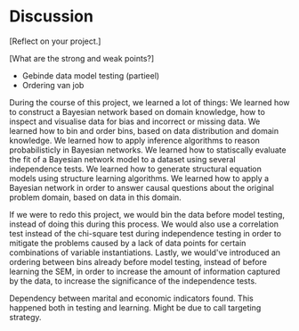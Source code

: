 # Discussion

[Reflect on your project.]

[What are the strong and weak points?]


- Gebinde data model testing (partieel)
- Ordering van job

During the course of this project, we learned a lot of things:
We learned how to construct a Bayesian network based on domain knowledge, how to inspect and visualise data for bias and incorrect or missing data.
We learned how to bin and order bins, based on data distribution and domain knowledge.
We learned how to apply inference algorithms to reason probabilisticly in Bayesian networks.
We learned how to statiscally evaluate the fit of a Bayesian network model to a dataset using several independence tests.
We learned how to generate structural equation models using structure learning algorithms.
We learned how to apply a Bayesian network in order to answer causal questions about the original problem domain, based on data in this domain.

If we were to redo this project, we would bin the data before model testing, instead of doing this during this process.
We would also use a correlation test instead of the chi-square test during independence testing in order to mitigate the problems caused by a lack of data points for certain combinations of variable instantiations.
Lastly, we would've introduced an ordering between bins already before model testing, instead of before learning the SEM, in order to increase the amount of information captured by the data, to increase the significance of the independence tests.







Dependency between marital and economic indicators found.
This happened both in testing and learning.
Might be due to call targeting strategy.